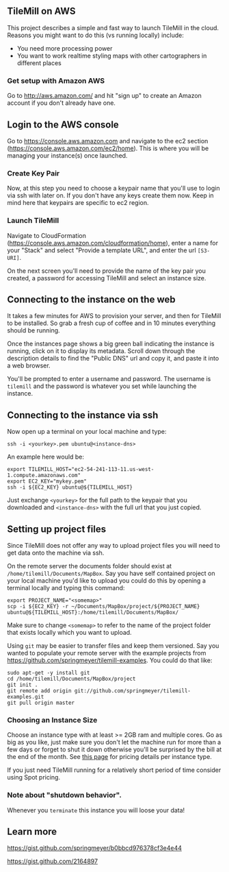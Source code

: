 ## TileMill on AWS

This project describes a simple and fast way to launch TileMill in the cloud. Reasons you might want to do this (vs running locally) include:

 - You need more processing power
 - You want to work realtime styling maps with other cartographers in different places

### Get setup with Amazon AWS

Go to http://aws.amazon.com/ and hit "sign up" to create an Amazon account if you don't already have one.

## Login to the AWS console

Go to https://console.aws.amazon.com and navigate to the ec2 section (https://console.aws.amazon.com/ec2/home). This is where you will be managing your instance(s) once launched.

### Create Key Pair

Now, at this step you need to choose a keypair name that you'll use to login via ssh with later on. If you don't have any keys create them now. Keep in mind here that keypairs are specific to ec2 region.

### Launch TileMill

Navigate to CloudFormation (https://console.aws.amazon.com/cloudformation/home), enter a name for your "Stack" and select "Provide a template URL", and enter the url `[S3-URI]`.

On the next screen you'll need to provide the name of the key pair you created, a password for accessing TileMill and select an instance size.

## Connecting to the instance on the web

It takes a few minutes for AWS to provision your server, and then for TileMill to be installed. So grab a fresh cup of coffee and in 10 minutes everything should be running.

Once the instances page shows a big green ball indicating the instance is running, click on it to display its metadata. Scroll down through the description details to find the "Public DNS" url and copy it, and paste it into a web browser.

You'll be prompted to enter a username and password. The username is `tilemill` and the password is whatever you set while launching the instance.

## Connecting to the instance via ssh

Now open up a terminal on your local machine and type:

    ssh -i <yourkey>.pem ubuntu@<instance-dns>

An example here would be:

    export TILEMILL_HOST="ec2-54-241-113-11.us-west-1.compute.amazonaws.com"
    export EC2_KEY="mykey.pem"
    ssh -i ${EC2_KEY} ubuntu@${TILEMILL_HOST}

Just exchange `<yourkey>` for the full path to the keypair that you downloaded and `<instance-dns>` with the full url that you just copied.

## Setting up project files

Since TileMill does not offer any way to upload project files you will need to get data onto the machine via ssh.

On the remote server the documents folder should exist at `/home/tilemill/Documents/MapBox`. Say you have self contained project on your local machine you'd like to upload you could do this by opening a terminal locally and typing this command:

    export PROJECT_NAME="<somemap>"
    scp -i ${EC2_KEY} -r ~/Documents/MapBox/project/${PROJECT_NAME} ubuntu@${TILEMILL_HOST}:/home/tilemill/Documents/MapBox/

Make sure to change `<somemap>` to refer to the name of the project folder that exists locally which you want to upload.

Using `git` may be easier to transfer files and keep them versioned. Say you wanted to populate your remote server with the example projects from https://github.com/springmeyer/tilemill-examples. You could do that like:

    sudo apt-get -y install git
    cd /home/tilemill/Documents/MapBox/project
    git init .
    git remote add origin git://github.com/springmeyer/tilemill-examples.git
    git pull origin master


### Choosing an Instance Size 

Choose an instance type with at least >= 2GB ram and multiple cores. Go as big as you like, just make sure you don't let the machine run for more than a few days or forget to shut it down otherwise you'll be surprised by the bill at the end of the month. See [this page](http://aws.amazon.com/ec2/pricing/#on-demand) for pricing details per instance type.

If you just need TileMill running for a relatively short period of time consider using Spot pricing.

### Note about "shutdown behavior".

Whenever you `terminate` this instance you will loose your data!

## Learn more

 https://gist.github.com/springmeyer/b0bbcd976378cf3e4e44

 https://gist.github.com/2164897
